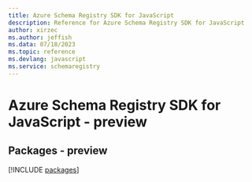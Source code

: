 ```yaml
---
title: Azure Schema Registry SDK for JavaScript
description: Reference for Azure Schema Registry SDK for JavaScript
author: xirzec
ms.author: jeffish
ms.data: 07/18/2023
ms.topic: reference
ms.devlang: javascript
ms.service: schemaregistry
---
```

# Azure Schema Registry SDK for JavaScript - preview
## Packages - preview
[!INCLUDE [packages](schema-registry-index.md)]
